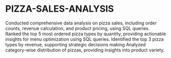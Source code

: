 # PIZZA-SALES-ANALYSIS

Conducted comprehensive data analysis on pizza sales, including order counts, revenue calculation, and
product pricing, using SQL queries.
Ranked the top 5 most ordered pizza types by quantity, providing actionable insights for menu optimization using SQL queries.
Identified the top 3 pizza types by revenue, supporting strategic decisions making
Analyzed category-wise distribution of pizzas, providing insights into product variety.
